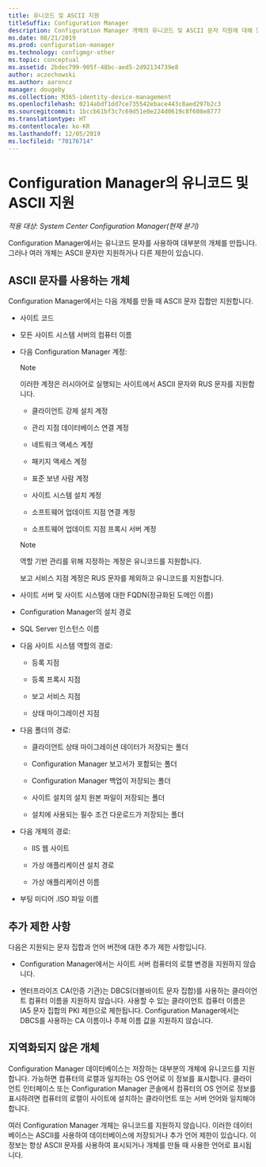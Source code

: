 ```yaml
---
title: 유니코드 및 ASCII 지원
titleSuffix: Configuration Manager
description: Configuration Manager 개체의 유니코드 및 ASCII 문자 지원에 대해 알아봅니다.
ms.date: 08/21/2019
ms.prod: configuration-manager
ms.technology: configmgr-other
ms.topic: conceptual
ms.assetid: 2bdec799-905f-48bc-aed5-2d92134739e8
author: aczechowski
ms.author: aaroncz
manager: dougeby
ms.collection: M365-identity-device-management
ms.openlocfilehash: 0214abdf1dd7ce735542ebace443c8aed297b2c3
ms.sourcegitcommit: 1bccb61bf3c7c69d51e0e224d0619c8f608e8777
ms.translationtype: HT
ms.contentlocale: ko-KR
ms.lasthandoff: 12/05/2019
ms.locfileid: "70176714"
---
```

# <a name="unicode-and-ascii-support-in-configuration-manager"></a>Configuration Manager의 유니코드 및 ASCII 지원

*적용 대상: System Center Configuration Manager(현재 분기)*

Configuration Manager에서는 유니코드 문자를 사용하여 대부분의 개체를 만듭니다. 그러나 여러 개체는 ASCII 문자만 지원하거나 다른 제한이 있습니다.  

## <a name="BKMK_ASCIIchar"></a> ASCII 문자를 사용하는 개체

Configuration Manager에서는 다음 개체를 만들 때 ASCII 문자 집합만 지원합니다.  

- 사이트 코드  

- 모든 사이트 시스템 서버의 컴퓨터 이름  

- 다음 Configuration Manager 계정:  

    > [!NOTE]  
    > 이러한 계정은 러시아어로 실행되는 사이트에서 ASCII 문자와 RUS 문자를 지원합니다.  

    - 클라이언트 강제 설치 계정  

    - 관리 지점 데이터베이스 연결 계정  

    - 네트워크 액세스 계정  

    - 패키지 액세스 계정  

    - 표준 보낸 사람 계정  

    - 사이트 시스템 설치 계정  

    - 소프트웨어 업데이트 지점 연결 계정  

    - 소프트웨어 업데이트 지점 프록시 서버 계정  

    > [!NOTE]  
    > 역할 기반 관리를 위해 지정하는 계정은 유니코드를 지원합니다.  
    >
    > 보고 서비스 지점 계정은 RUS 문자를 제외하고 유니코드를 지원합니다.  

- 사이트 서버 및 사이트 시스템에 대한 FQDN(정규화된 도메인 이름)  

- Configuration Manager의 설치 경로  

- SQL Server 인스턴스 이름  

- 다음 사이트 시스템 역할의 경로:  

    - 등록 지점  

    - 등록 프록시 지점  

    - 보고 서비스 지점  

    - 상태 마이그레이션 지점  

- 다음 폴더의 경로:  

    - 클라이언트 상태 마이그레이션 데이터가 저장되는 폴더  

    - Configuration Manager 보고서가 포함되는 폴더  

    - Configuration Manager 백업이 저장되는 폴더  

    - 사이트 설치의 설치 원본 파일이 저장되는 폴더  

    - 설치에 사용되는 필수 조건 다운로드가 저장되는 폴더  

- 다음 개체의 경로:  

    - IIS 웹 사이트  

    - 가상 애플리케이션 설치 경로  

    - 가상 애플리케이션 이름  

- 부팅 미디어 .ISO 파일 이름  


## <a name="BKMK_OtherCharLimitations"></a> 추가 제한 사항

다음은 지원되는 문자 집합과 언어 버전에 대한 추가 제한 사항입니다.  

- Configuration Manager에서는 사이트 서버 컴퓨터의 로캘 변경을 지원하지 않습니다.  

- 엔터프라이즈 CA(인증 기관)는 DBCS(더블바이트 문자 집합)를 사용하는 클라이언트 컴퓨터 이름을 지원하지 않습니다. 사용할 수 있는 클라이언트 컴퓨터 이름은 IA5 문자 집합의 PKI 제한으로 제한됩니다. Configuration Manager에서는 DBCS를 사용하는 CA 이름이나 주체 이름 값을 지원하지 않습니다.  


## <a name="BKMK_LangNonLocalize"></a> 지역화되지 않은 개체

Configuration Manager 데이터베이스는 저장하는 대부분의 개체에 유니코드를 지원합니다. 가능하면 컴퓨터의 로캘과 일치하는 OS 언어로 이 정보를 표시합니다. 클라이언트 인터페이스 또는 Configuration Manager 콘솔에서 컴퓨터의 OS 언어로 정보를 표시하려면 컴퓨터의 로캘이 사이트에 설치하는 클라이언트 또는 서버 언어와 일치해야 합니다.  

여러 Configuration Manager 개체는 유니코드를 지원하지 않습니다. 이러한 데이터베이스는 ASCII를 사용하여 데이터베이스에 저장되거나 추가 언어 제한이 있습니다. 이 정보는 항상 ASCII 문자를 사용하여 표시되거나 개체를 만들 때 사용한 언어로 표시됩니다.  
